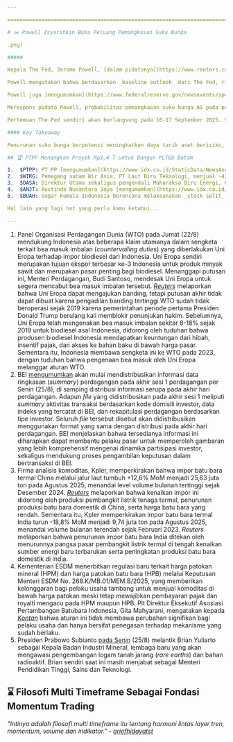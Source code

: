 ```yaml
---

==================================================================================================================================================================================================================================

# ✂️ Powell Isyaratkan Buka Peluang Pemangkasan Suku Bunga

.png)

##### 

Kepala The Fed, Jerome Powell, [dalam pidatonya](https://www.reuters.com/markets/wealth/powell-says-fed-may-need-cut-rates-will-proceed-carefully-2025-08-22/) pada Jumat (22/8) waktu setempat memberikan sinyal bahwa pihaknya membuka kemungkinan pemangkasan suku bunga AS pada pertemuan September 2025, menandai perubahan nada dari sikap _hawkish_ bank sentral tersebut seiring ketidakpastian tarif Presiden Donald Trump. Meski demikian, Powell menegaskan bahwa pihaknya belum memiliki keputusan yang pasti.

Powell mengatakan bahwa berdasarkan _baseline outlook_ dari The Fed, risiko terhadap pasar tenaga kerja meningkat, sementara dampak tarif terhadap inflasi diperkirakan hanya berlangsung sementara. Sebelum Powell menyampaikan pidatonya, _market_ telah mengantisipasi pemangkasan suku bunga The Fed pada September 2025 seiring data tenaga kerja AS yang lemah pada periode [Mei-Juli 2025](https://snips.stockbit.com/snips-terbaru/-data-tenaga-kerja-as-lemah-ekspektasi-rate-cut-menguat).

Powell juga [mengumumkan](https://www.federalreserve.gov/newsevents/speech/powell20250822a.htm) bahwa pihaknya akan kembali mengadopsi Flexible Inflation Targeting (FIT) sebagai _framework_ kebijakan moneternya ke depan. Kepala ekonom di RSM US LLP, Joe Brusuelas, mengatakan kepada _[Reuters](https://www.reuters.com/business/finance/feds-powell-says-monetary-policy-framework-back-more-traditional-footing-2025-08-22/#:~:text=Joe%20Brusuelas%2C%20chief,cuts%2C%22%20he%20said.)_ bahwa perubahan _framework_ ini mengindikasikan sikap The Fed akan lebih condong kepada _higher-for-longer_, meski peluang untuk memangkas suku bunga dalam jangka pendek meningkat.

Merespons pidato Powell, probabilitas pemangkasan suku bunga AS pada pertemuan September 2025 meningkat dari ~83% pada sepekan yang lalu menjadi ~85% per hari ini, Senin (25/8), berdasarkan analisis dari [CME FedWatch Tool](https://www.cmegroup.com/markets/interest-rates/cme-fedwatch-tool.html). Sementara itu, probabilitas pemangkasan suku bunga AS lebih dari ≥50 bps hingga akhir tahun meningkat dari ~81% menjadi ~83%.

Pertemuan The Fed sendiri akan berlangsung pada 16-17 September 2025. Sebelum pertemuan tersebut, data bulanan tenaga kerja AS akan rilis pada 5 September 2025 dan diikuti dengan rilis data inflasi bulanan pada pekan selanjutnya, yang berpotensi mempengaruhi keputusan The Fed.

#### Key Takeaway

Penurunan suku bunga berpotensi meningkatkan daya tarik aset berisiko, termasuk aset _emerging markets_ seperti Indonesia. Merespons pidato Powell yang cenderung _dovish_, pasar saham AS bereaksi positif dengan S&P500 dan Nasdaq masing-masing menguat +1,52% dan +1,54% pada Jumat (22/8) waktu setempat. Sementara itu, IHSG naik +0,87% pada perdagangan hari ini, dengan sektor yang sensitif terhadap suku bunga seperti Finance (+1,87%) dan Property (+3,65%) menguat cukup signifikan. Pemangkasan suku bunga The Fed sendiri dapat memberikan ruang lanjutan bagi Bank Indonesia untuk menurunkan [BI Rate](https://snips.stockbit.com/snips-terbaru/-bi-rate-dipangkas-jadi-5-di-luar-ekspektasi#:~:text=Tren%20pemangkasan%20suku,BI%20Rate.). Bank Indonesia sendiri memperkirakan bahwa The Fed masih akan memangkas suku bunga sebesar -50 bps hingga akhir tahun.

## 🏆 PTPP Menangkan Proyek Rp3,4 T untuk Bangun PLTGU Batam

1.  $PTPP: PT PP [mengumumkan](https://www.idx.co.id/StaticData/NewsAndAnnouncement/ANNOUNCEMENTSTOCK/From_EREP/202508/5aa218bec9_cd1d93752a.pdf) bahwa perseroan memenangkan proyek pembangunan pembangkit listrik tenaga gas dan uap (PLTGU) Batam senilai 3,35 triliun rupiah milik PLN. Proyek tersebut akan dikerjakan melalui skema _joint operation_, di mana PTPP menjadi _leader_ dengan porsi 80%. Perolehan kontrak baru ini membuat capaian nilai kontrak baru PTPP sejak awal tahun mencapai ~14,8 triliun rupiah (vs. 8M24: 19,1 triliun rupiah, 7M25: 11,8 triliun rupiah) atau setara 51,9% target 2025 di 28,5 triliun rupiah. PTPP belum merilis data rinci terkait nilai kontrak baru selama 8M25.
2.  $WIRG: Pemegang saham Wir Asia, PT Laut Biru Teknologi, menjual ~438 juta saham WIRG dengan harga rata-rata 200 rupiah per lembar pada 21 Agustus 2025. Total nilai transaksi mencapai ~88 miliar rupiah. Setelah [transaksi ini](https://www.idx.co.id/StaticData/NewsAndAnnouncement/ANNOUNCEMENTSTOCK/From_EREP/202508/77f308345d_f372faab4d.pdf), porsi kepemilikan langsung PT Laut Biru Teknologi di WIRG turun dari 8,162% menjadi 4,497%.
3.  $OASA: Direktur Utama sekaligus pengendali Maharaksa Biru Energi, Gafur Sulistyo Umar, menjual 203,5 juta saham OASA dengan harga rata-rata 160 rupiah per lembar pada 22 Agustus 2025. Total nilai transaksi mencapai ~32,6 miliar rupiah. Setelah [transaksi ini](https://www.idx.co.id/StaticData/NewsAndAnnouncement/ANNOUNCEMENTSTOCK/From_EREP/202508/1599515919_61e2bd2c98.pdf), porsi kepemilikan langsung Gafur Sulistyo Umar di OASA turun dari 44,13% menjadi 40,92%.
4.  $ANJT: Austindo Nusantara Jaya [mengumumkan](https://www.idx.co.id/StaticData/NewsAndAnnouncement/ANNOUNCEMENTSTOCK/From_EREP/202508/2dc4f1dbcc_4d9a67fb03.pdf) bahwa pengendali baru perseroan, First Resources Limited, berencana melaksanakan _tender offer_ untuk 6,19% saham perseroan dengan harga penawaran 1.813 rupiah per lembar pada 26 Agustus-24 September 2025. Harga tersebut lebih tinggi +18,5% dibandingkan harga saham ANJT pada penutupan bursa hari Senin (25/8) di 1.780 rupiah per lembar dan setara dengan harga akuisisi yang dilakukan oleh First Resources Limited dari pemegang saham ANJT sebelumnya pada [6 Mei 2025](https://snips.stockbit.com/snips-terbaru/minyak-3-indikasi-oversold-peningkatan-permintaan#:~:text=%24ANJT%3A%20First,18%20Maret%202025).
5.  $BUAH: Segar Kumala Indonesia berencana melaksanakan _stock split_ dengan rasio 1:2. Perkiraan awal perdagangan saham dengan nominal baru di pasar reguler dan negosiasi pada 22 Oktober 2025. [Rencana ini](https://www.idx.co.id/StaticData/NewsAndAnnouncement/ANNOUNCEMENTSTOCK/From_EREP/202508/9fbab762c3_279535520c.pdf) akan dibahas dalam RUPSLB pada 1 Oktober 2025.

Hal lain yang lagi hot yang perlu kamu ketahui...

---
```


1.  Panel Organisasi Perdagangan Dunia (WTO) pada Jumat (22/8) mendukung Indonesia atas beberapa klaim utamanya dalam sengketa terkait bea masuk imbalan (_countervailing duties_) yang diberlakukan Uni Eropa terhadap impor biodiesel dari Indonesia. Uni Eropa sendiri merupakan tujuan ekspor terbesar ke-3 Indonesia untuk produk minyak sawit dan merupakan pasar penting bagi biodiesel. Menanggapi putusan ini, Menteri Perdagangan, Budi Santoso, mendesak Uni Eropa untuk segera mencabut bea masuk imbalan tersebut. _[Reuters](https://www.reuters.com/sustainability/climate-energy/indonesia-urges-eu-remove-countervailing-duty-biodiesel-after-wto-ruling-2025-08-25/)_ melaporkan bahwa Uni Eropa dapat mengajukan banding, tetapi putusan akhir tidak dapat dibuat karena pengadilan banding tertinggi WTO sudah tidak beroperasi sejak 2019 karena pemerintahan periode pertama Presiden Donald Trump berulang kali memblokir penunjukan hakim. Sebelumnya, Uni Eropa telah mengenakan bea masuk imbalan sekitar 8-18% sejak 2019 untuk biodiesel asal Indonesia, didorong oleh tuduhan bahwa produsen biodiesel Indonesia mendapatkan keuntungan dari hibah, insentif pajak, dan akses ke bahan baku di bawah harga pasar. Sementara itu, Indonesia membawa sengketa ini ke WTO pada 2023, dengan tuduhan bahwa pengenaan bea masuk oleh Uni Eropa melanggar aturan WTO.
2.  BEI [mengumumkan](https://www.idx.co.id/id/berita/siaran-pers/2434) akan mulai mendistribusikan informasi data ringkasan (_summary_) perdagangan pada akhir sesi 1 perdagangan per Senin (25/8), di samping distribusi informasi serupa pada akhir hari perdagangan. Adapun _file_ yang didistribusikan pada akhir sesi 1 meliputi _summary_ aktivitas transaksi berdasarkan kode domisili investor, data indeks yang tercatat di BEI, dan rekapitulasi perdagangan berdasarkan tipe investor. Seluruh _file_ tersebut disebut akan didistribusikan menggunakan format yang sama dengan distribusi pada akhir hari perdagangan. BEI menjelaskan bahwa tersedianya informasi ini diharapkan dapat membantu pelaku pasar untuk memperoleh gambaran yang lebih komprehensif mengenai dinamika partisipasi investor, sekaligus mendukung proses pengambilan keputusan dalam bertransaksi di BEI.
3.  Firma analisis komoditas, Kpler, memperkirakan bahwa impor batu bara termal China melalui jalur laut tumbuh +12,6% MoM menjadi 25,63 juta ton pada Agustus 2025, menandai level volume bulanan tertinggi sejak Desember 2024. _[Reuters](https://www.reuters.com/business/energy/chinas-seaborne-thermal-coal-imports-jump-indias-stumble-2025-08-25/)_ melaporkan bahwa kenaikan impor ini didorong oleh produksi pembangkit listrik tenaga termal, penurunan produksi batu bara domestik di China, serta harga batu bara yang rendah. Sementara itu, Kpler memperkirakan impor batu bara termal India turun -18,8% MoM menjadi 9,74 juta ton pada Agustus 2025, menandai volume bulanan terendah sejak Februari 2023. _Reuters_ melaporkan bahwa penurunan impor batu bara India ditekan oleh menurunnya pangsa pasar pembangkit listrik termal di tengah kenaikan sumber energi baru terbarukan serta peningkatan produksi batu bara domestik di India.
4.  Kementerian ESDM menerbitkan regulasi baru terkait harga patokan mineral (HPM) dan harga patokan batu bara (HPB) melalui Keputusan Menteri ESDM No. 268.K/MB.01/MEM.B/2025, yang memberikan kelonggaran bagi pelaku usaha tambang untuk menjual komoditas di bawah harga patokan meski tetap mewajibkan pembayaran pajak dan royalti mengacu pada HPM maupun HPB. Plt Direktur Eksekutif Asosiasi Pertambangan Batubara Indonesia, Gita Mahyarani, mengatakan kepada _[Kontan](https://industri.kontan.co.id/news/pengusaha-nilai-aturan-baru-harga-patokan-tambang-hanya-penegasan)_ bahwa aturan ini tidak membawa perubahan signifikan bagi pelaku usaha dan hanya bersifat penegasan terhadap mekanisme yang sudah berlaku.
5.  Presiden Prabowo Subianto [pada Senin](https://www.reuters.com/world/asia-pacific/indonesia-sets-up-new-mineral-industry-agency-oversee-rare-earths-development-2025-08-25/) (25/8) melantik Brian Yuliarto sebagai Kepala Badan Industri Mineral, lembaga baru yang akan mengawasi pengembangan logam tanah jarang (_rare earths_) dan bahan radioaktif. Brian sendiri saat ini masih menjabat sebagai Menteri Pendidikan Tinggi, Sains dan Teknologi.

## ⌛ Filosofi Multi Timeframe Sebagai Fondasi Momentum Trading

###### _"Intinya adalah filosofi multi timeframe itu tentang harmoni lintas layer tren, momentum, volume dan indikator." -_ _[ariefhidayatst](https://stockbit.com/ariefhidayatst?source=0)_

#####
